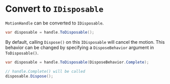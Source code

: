 # Convert to `IDisposable`

`MotionHandle` can be converted to `IDisposable`.

```cs
var disposable = handle.ToDisposable();
```

By default, calling `Dispose()` on this `IDisposable` will cancel the motion. This behavior can be changed by specifying a `DisposeBehavior` argument in `ToDisposable()`.

```cs
var disposable = handle.ToDisposable(DisposeBehavior.Complete);

// handle.Complete() will be called
disposable.Dispose();
```

